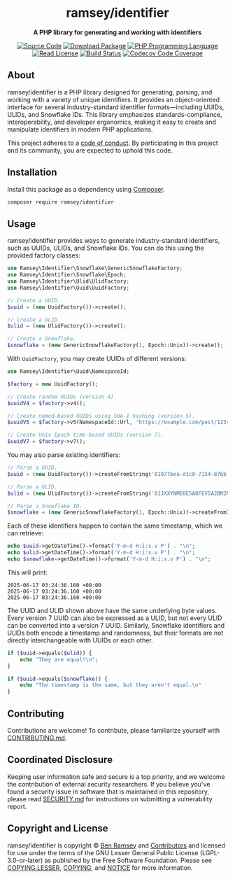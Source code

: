 <h1 align="center">ramsey/identifier</h1>

<p align="center">
    <strong>A PHP library for generating and working with identifiers</strong>
</p>

<p align="center">
    <a href="https://github.com/ramsey/identifier"><img src="https://img.shields.io/badge/source-ramsey/identifier-blue.svg?style=flat-square" alt="Source Code"></a>
    <a href="https://packagist.org/packages/ramsey/identifier"><img src="https://img.shields.io/packagist/v/ramsey/identifier.svg?style=flat-square&label=release" alt="Download Package"></a>
    <a href="https://php.net"><img src="https://img.shields.io/packagist/dependency-v/ramsey/identifier/php-64bit?style=flat-square&colorB=%238892BF" alt="PHP Programming Language"></a>
    <a href="https://github.com/ramsey/identifier/blob/main/COPYING.LESSER"><img src="https://img.shields.io/packagist/l/ramsey/identifier?style=flat-square&colorB=darkcyan" alt="Read License"></a>
    <a href="https://github.com/ramsey/identifier/actions/workflows/continuous-integration.yml"><img src="https://img.shields.io/github/actions/workflow/status/ramsey/identifier/continuous-integration.yml?branch=main&style=flat-square&logo=github" alt="Build Status"></a>
    <a href="https://codecov.io/gh/ramsey/identifier"><img src="https://img.shields.io/codecov/c/gh/ramsey/identifier?label=codecov&logo=codecov&style=flat-square" alt="Codecov Code Coverage"></a>
</p>

## About

ramsey/identifier is a PHP library designed for generating, parsing, and working with a variety of unique identifiers.
It provides an object-oriented interface for several industry-standard identifier formats—including UUIDs, ULIDs, and
Snowflake IDs. This library emphasizes standards-compliance, interoperability, and developer ergonomics, making it easy
to create and manipulate identifiers in modern PHP applications.

This project adheres to a [code of conduct](CODE_OF_CONDUCT.md). By participating in this project and its community, you
are expected to uphold this code.

## Installation

Install this package as a dependency using [Composer](https://getcomposer.org).

``` bash
composer require ramsey/identifier
```

## Usage

ramsey/identifier provides ways to generate industry-standard identifiers, such as UUIDs, ULIDs, and Snowflake IDs. You
can do this using the provided factory classes:

```php
use Ramsey\Identifier\Snowflake\GenericSnowflakeFactory;
use Ramsey\Identifier\Snowflake\Epoch;
use Ramsey\Identifier\Ulid\UlidFactory;
use Ramsey\Identifier\Uuid\UuidFactory;

// Create a UUID.
$uuid = (new UuidFactory())->create();

// Create a ULID.
$ulid = (new UlidFactory())->create();

// Create a Snowflake.
$snowflake = (new GenericSnowflakeFactory(1, Epoch::Unix))->create();
```

With `UuidFactory`, you may create UUIDs of different versions:

```php
use Ramsey\Identifier\Uuid\NamespaceId;

$factory = new UuidFactory();

// Create random UUIDs (version 4).
$uuidV4 = $factory->v4();

// Create named-based UUIDs using SHA-1 hashing (version 5).
$uuidV5 = $factory->v5(NamespaceId::Url, 'https://example.com/post/1234');

// Create Unix Epoch time-based UUIDs (version 7).
$uuidV7 = $factory->v7();
```

You may also parse existing identifiers:

```php
// Parse a UUID.
$uuid = (new UuidFactory())->createFromString('01977bea-d1c0-7154-87bb-6550974155c2');

// Parse a ULID.
$ulid = (new UlidFactory())->createFromString('01JXXYNME0E5A8FEV5A2BM2NE2');

// Parse a Snowflake ID.
$snowflake = (new GenericSnowflakeFactory(1, Epoch::Unix))->createFromInteger(7340580095540599922);
```

Each of these identifiers happen to contain the same timestamp, which we can retrieve:

```php
echo $uuid->getDateTime()->format('Y-m-d H:i:s.v P') . "\n";
echo $ulid->getDateTime()->format('Y-m-d H:i:s.v P') . "\n";
echo $snowflake->getDateTime()->format('Y-m-d H:i:s.v P') . "\n";
```

This will print:

```
2025-06-17 03:24:36.160 +00:00
2025-06-17 03:24:36.160 +00:00
2025-06-17 03:24:36.160 +00:00
```

The UUID and ULID shown above have the same underlying byte values. Every version 7 UUID can also be expressed as a
ULID, but not every ULID can be converted into a version 7 UUID. Similarly, Snowflake identifiers and ULIDs both encode
a timestamp and randomness, but their formats are not directly interchangeable with UUIDs or each other.

```php
if ($uuid->equals($ulid)) {
    echo "They are equal!\n";
}

if ($uuid->equals($snowflake)) {
    echo "The timestamp is the same, but they aren't equal.\n"
}
```

## Contributing

Contributions are welcome! To contribute, please familiarize yourself with [CONTRIBUTING.md](CONTRIBUTING.md).

## Coordinated Disclosure

Keeping user information safe and secure is a top priority, and we welcome the contribution of external security
researchers. If you believe you've found a security issue in software that is maintained in this repository, please read
[SECURITY.md](SECURITY.md) for instructions on submitting a vulnerability report.

## Copyright and License

ramsey/identifier is copyright © [Ben Ramsey](https://ramsey.dev) and [Contributors](https://github.com/ramsey/identifier/graphs/contributors)
and licensed for use under the terms of the GNU Lesser General Public License (LGPL-3.0-or-later) as published by the
Free Software Foundation. Please see [COPYING.LESSER](COPYING.LESSER), [COPYING](COPYING), and [NOTICE](NOTICE) for more
information.
